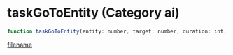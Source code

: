 # taskGoToEntity (Category ai)

```js
function taskGoToEntity(entity: number, target: number, duration: int, distance: number, speed: number, p5: number, p6: int): void
```

[filename](taskGoToEntity_m.md ':include')